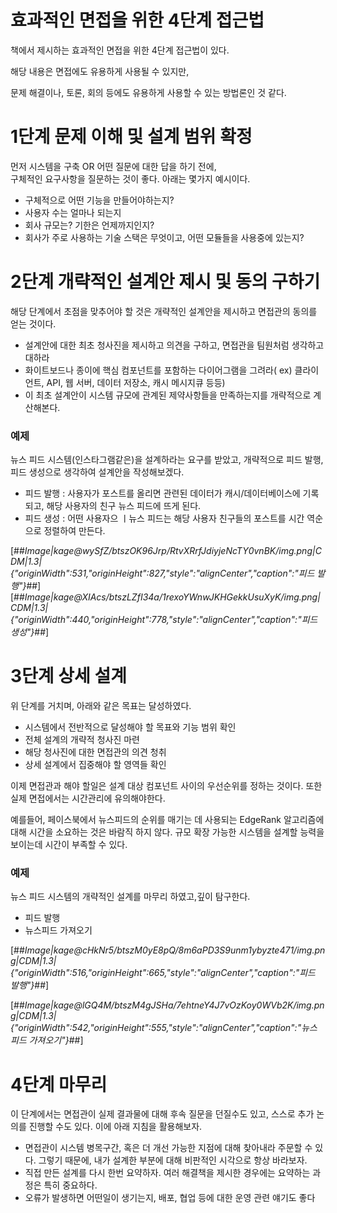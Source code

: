 # 효과적인 면접을 위한 4단계 접근법

책에서 제시하는 효과적인 면접을 위한 4단계 접근법이 있다.

해당 내용은 면접에도 유용하게 사용될 수 있지만,

  
문제 해결이나, 토론, 회의 등에도 유용하게 사용할 수 있는 방법론인 것 같다.

# 1단계 문제 이해 및 설계 범위 확정

먼저 시스템을 구축 OR 어떤 질문에 대한 답을 하기 전에,  
구체적인 요구사항을 질문하는 것이 좋다. 아래는 몇가지 예시이다.

-   구체적으로 어떤 기능을 만들어야하는지?
-   사용자 수는 얼마나 되는지
-   회사 규모는? 기한은 언제까지인지?
-   회사가 주로 사용하는 기술 스택은 무엇이고, 어떤 모듈들을 사용중에 있는지?

# 2단계 개략적인 설계안 제시 및 동의 구하기

해당 단계에서 초점을 맞추어야 할 것은 개략적인 설계안을 제시하고 면접관의 동의를 얻는 것이다.

-   설계안에 대한 최초 청사진을 제시하고 의견을 구하고, 면접관을 팀원처럼 생각하고 대하라
-   화이트보드나 종이에 핵심 컴포넌트를 포함하는 다이어그램을 그려라( ex) 클라이언트, API, 웹 서버, 데이터 저장소, 캐시 메시지큐 등등)
-   이 최초 설계안이 시스템 규모에 관계된 제약사항들을 만족하는지를 개략적으로 계산해본다.

### 예제

뉴스 피드 시스템(인스타그램같은)을 설계하라는 요구를 받았고, 개략적으로 피드 발행, 피드 생성으로 생각하여 설계안을 작성해보겠다.

-   피드 발행 : 사용자가 포스트를 올리면 관련된 데이터가 캐시/데이터베이스에 기록되고, 해당 사용자의 친구 뉴스 피드에 뜨게 된다.
-   피드 생성 : 어떤 사용자으 ㅣ뉴스 피드는 해당 사용자 친구들의 포스트를 시간 역순으로 정렬하여 만든다.

[##_Image|kage@wySfZ/btszOK96Jrp/RtvXRrfJdiyjeNcTY0vnBK/img.png|CDM|1.3|{"originWidth":531,"originHeight":827,"style":"alignCenter","caption":"피드 발행"}_##][##_Image|kage@XIAcs/btszLZfI34a/1rexoYWnwJKHGekkUsuXyK/img.png|CDM|1.3|{"originWidth":440,"originHeight":778,"style":"alignCenter","caption":"피드 생성"}_##]

# 3단계 상세 설계

위 단계를 거치며, 아래와 같은 목표는 달성하였다.

-   시스템에서 전반적으로 달성해야 할 목표와 기능 범위 확인
-   전체 설계의 개략적 청사진 마련
-   해당 청사진에 대한 면접관의 의견 청취
-   상세 설계에서 집중해야 할 영역들 확인

이제 면접관과 해야 할일은 설계 대상 컴포넌트 사이의 우선순위를 정하는 것이다. 또한 실제 면접에서는 시간관리에 유의해야한다.

  
예를들어, 페이스북에서 뉴스피드의 순위를 매기는 데 사용되는 EdgeRank 알고리즘에 대해 시간을 소요하는 것은 바람직 하지 않다. 규모 확장 가능한 시스템을 설계할 능력을 보이는데 시간이 부족할 수 있다.

### 예제

뉴스 피드 시스템의 개략적인 설계를 마무리 하였고,깊이 탐구한다.

-   피드 발행
-   뉴스피드 가져오기

[##_Image|kage@cHkNr5/btszM0yE8pQ/8m6aPD3S9unm1ybyzte471/img.png|CDM|1.3|{"originWidth":516,"originHeight":665,"style":"alignCenter","caption":"피드 발행"}_##]

[##_Image|kage@lGQ4M/btszM4gJSHa/7ehtneY4J7vOzKoy0WVb2K/img.png|CDM|1.3|{"originWidth":542,"originHeight":555,"style":"alignCenter","caption":"뉴스 피드 가져오기"}_##]

# 4단계 마무리

이 단계에서는 면접관이 실제 결과물에 대해 후속 질문을 던질수도 있고, 스스로 추가 논의를 진행할 수도 있다. 이에 아래 지침을 활용해보자.

-   면접관이 시스템 병목구간, 혹은 더 개선 가능한 지점에 대해 찾아내라 주문할 수 있다. 그렇기 때문에, 내가 설계한 부분에 대해 비판적인 시각으로 항상 바라보자.
-   직접 만든 설계를 다시 한번 요약하자. 여러 해결책을 제시한 경우에는 요약하는 과정은 특히 중요하다.
-   오류가 발생하면 어떤일이 생기는지, 배포, 협업 등에 대한 운영 관련 얘기도 좋다